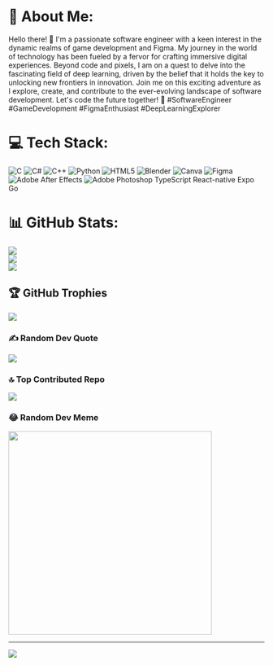 # 💫 About Me:
Hello there! 👋 I'm a passionate software engineer with a keen interest in the dynamic realms of game development and Figma. My journey in the world of technology has been fueled by a fervor for crafting immersive digital experiences. Beyond code and pixels, I am on a quest to delve into the fascinating field of deep learning, driven by the belief that it holds the key to unlocking new frontiers in innovation. Join me on this exciting adventure as I explore, create, and contribute to the ever-evolving landscape of software development. Let's code the future together! 🚀 #SoftwareEngineer #GameDevelopment #FigmaEnthusiast #DeepLearningExplorer


# 💻 Tech Stack:
![C](https://img.shields.io/badge/c-%2300599C.svg?style=for-the-badge&logo=c&logoColor=white) ![C#](https://img.shields.io/badge/c%23-%23239120.svg?style=for-the-badge&logo=c-sharp&logoColor=white) ![C++](https://img.shields.io/badge/c++-%2300599C.svg?style=for-the-badge&logo=c%2B%2B&logoColor=white) ![Python](https://img.shields.io/badge/python-3670A0?style=for-the-badge&logo=python&logoColor=ffdd54) ![HTML5](https://img.shields.io/badge/html5-%23E34F26.svg?style=for-the-badge&logo=html5&logoColor=white) ![Blender](https://img.shields.io/badge/blender-%23F5792A.svg?style=for-the-badge&logo=blender&logoColor=white) ![Canva](https://img.shields.io/badge/Canva-%2300C4CC.svg?style=for-the-badge&logo=Canva&logoColor=white) ![Figma](https://img.shields.io/badge/figma-%23F24E1E.svg?style=for-the-badge&logo=figma&logoColor=white) ![Adobe After Effects](https://img.shields.io/badge/Adobe%20After%20Effects-9999FF.svg?style=for-the-badge&logo=Adobe%20After%20Effects&logoColor=white) ![Adobe Photoshop](https://img.shields.io/badge/adobe%20photoshop-%2331A8FF.svg?style=for-the-badge&logo=adobe%20photoshop&logoColor=white) TypeScript React-native Expo Go 
# 📊 GitHub Stats:
![](https://github-readme-stats.vercel.app/api?username=Areebanaeem123&theme=dark&hide_border=false&include_all_commits=false&count_private=false)<br/>
![](https://github-readme-streak-stats.herokuapp.com/?user=Areebanaeem123&theme=dark&hide_border=false)<br/>
![](https://github-readme-stats.vercel.app/api/top-langs/?username=Areebanaeem123&theme=dark&hide_border=false&include_all_commits=false&count_private=false&layout=compact)

## 🏆 GitHub Trophies
![](https://github-profile-trophy.vercel.app/?username=Areebanaeem123&theme=radical&no-frame=false&no-bg=true&margin-w=4)

### ✍️ Random Dev Quote
![](https://quotes-github-readme.vercel.app/api?type=horizontal&theme=radical)

### 🔝 Top Contributed Repo
![](https://github-contributor-stats.vercel.app/api?username=Areebanaeem123&limit=5&theme=dark&combine_all_yearly_contributions=true)

### 😂 Random Dev Meme
<img src='https://randommeme-five.vercel.app/' style="height: 400px;"/>

---
[![](https://visitcount.itsvg.in/api?id=Areebanaeem123&icon=0&color=0)](https://visitcount.itsvg.in)

<!-- Proudly created with GPRM ( https://gprm.itsvg.in ) -->
